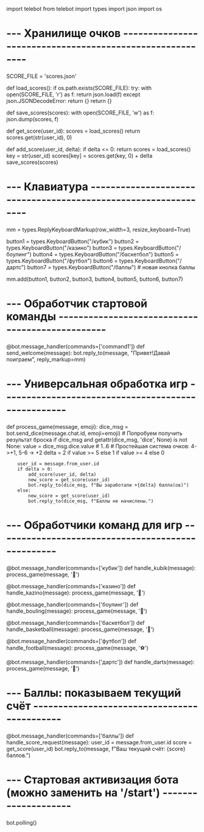 import telebot
from telebot import types
import json
import os


# --- Хранилище очков ---------------------------------------------------------
SCORE_FILE = 'scores.json'

def load_scores():
    if os.path.exists(SCORE_FILE):
        try:
            with open(SCORE_FILE, 'r') as f:
                return json.load(f)
        except json.JSONDecodeError:
            return {}
    return {}

def save_scores(scores):
    with open(SCORE_FILE, 'w') as f:
        json.dump(scores, f)

def get_score(user_id):
    scores = load_scores()
    return scores.get(str(user_id), 0)

def add_score(user_id, delta):
    if delta <= 0:
        return
    scores = load_scores()
    key = str(user_id)
    scores[key] = scores.get(key, 0) + delta
    save_scores(scores)

# --- Клавиатура ---------------------------------------------------------------
mm = types.ReplyKeyboardMarkup(row_width=3, resize_keyboard=True)

button1 = types.KeyboardButton("/кубик")
button2 = types.KeyboardButton("/казино")
button3 = types.KeyboardButton("/боулинг")
button4 = types.KeyboardButton("/баскетбол")
button5 = types.KeyboardButton("/футбол")
button6 = types.KeyboardButton("/дартс")
button7 = types.KeyboardButton("/баллы")  # новая кнопка баллы

mm.add(button1, button2, button3, button4, button5, button6, button7)

# --- Обработчик стартовой команды ------------------------------------------------
@bot.message_handler(commands=['command1'])
def send_welcome(message):
    bot.reply_to(message, "Привет!Давай поиграем", reply_markup=mm)

# --- Универсальная обработка игр ---------------------------------------------------
def process_game(message, emoji):
    dice_msg = bot.send_dice(message.chat.id, emoji=emoji)
    # Попробуем получить результат броска
    if dice_msg and getattr(dice_msg, 'dice', None) is not None:
        value = dice_msg.dice.value  # 1..6
        # Простейшая система очков: 4->+1, 5-6 -> +2
        delta = 2 if value >= 5 else 1 if value >= 4 else 0

        user_id = message.from_user.id
        if delta > 0:
            add_score(user_id, delta)
            new_score = get_score(user_id)
            bot.reply_to(dice_msg, f"Вы заработали +{delta} балла(ов)")
        else:
            new_score = get_score(user_id)
            bot.reply_to(dice_msg, f"Баллы не начислены.")

# --- Обработчики команд для игр --------------------------------------------------
@bot.message_handler(commands=['кубик'])
def handle_kubik(message):
    process_game(message, '🎲')

@bot.message_handler(commands=['казино'])
def handle_kazino(message):
    process_game(message, '🎰')

@bot.message_handler(commands=['боулинг'])
def handle_bouling(message):
    process_game(message, '🎳')

@bot.message_handler(commands=['баскетбол'])
def handle_basketball(message):
    process_game(message, '🏀')

@bot.message_handler(commands=['футбол'])
def handle_football(message):
    process_game(message, '⚽')

@bot.message_handler(commands=['дартс'])
def handle_darts(message):
    process_game(message, '🎯')

# --- Баллы: показываем текущий счёт --------------------------------------------
@bot.message_handler(commands=['баллы'])
def handle_score_request(message):
    user_id = message.from_user.id
    score = get_score(user_id)
    bot.reply_to(message, f"Ваш текущий счёт: {score} баллов.")

# --- Стартовая активизация бота (можно заменить на '/start') --------------------
bot.polling()
